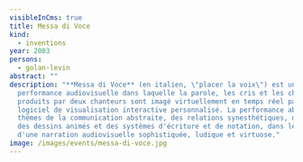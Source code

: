 ```yaml
---
visibleInCms: true
title: Messa di Voce
kind:
  - inventions
year: 2003
persons:
  - golan-levin
abstract: ""
description: "**Messa di Voce** (en italien, \"placer la voix\") est une
  performance audiovisuelle dans laquelle la parole, les cris et les chansons
  produits par deux chanteurs sont imagé virtuellement en temps réel par un
  logiciel de visualisation interactive personnalisé. La performance aborde les
  thèmes de la communication abstraite, des relations synesthétiques, du langage
  des dessins animés et des systèmes d'écriture et de notation, dans le contexte
  d'une narration audiovisuelle sophistiquée, ludique et virtuose."
image: /images/events/messa-di-voce.jpg
---
```

